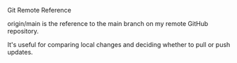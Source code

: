 Git Remote Reference

origin/main is the reference to the main branch on my remote GitHub repository.

It's useful for comparing local changes and deciding whether to pull or push updates.
